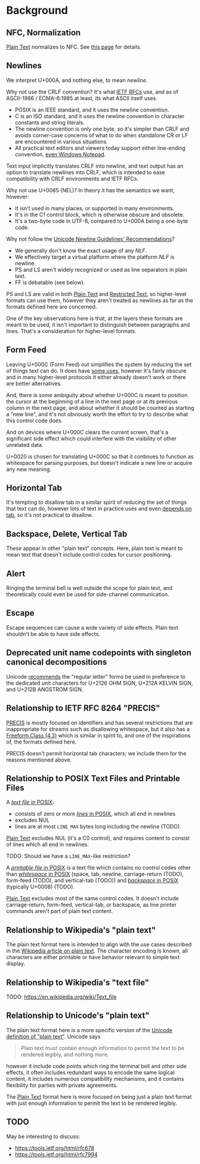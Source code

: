 # Background

## NFC, Normalization

[Plain Text] normalizes to NFC. See [this page](nfc.md) for details.

## Newlines

We interpret U+000A, and nothing else, to mean *newline*.

Why not use the CRLF convention? It's what [IETF RFCs] use, and as of
ASCII-1986 / ECMA-6:1985 at least, its what ASCII itself uses.
 - POSIX is an IEEE standard, and it uses the newline convention.
 - C is an ISO standard, and it uses the newline convention in character
   constants and string literals.
 - The newline convention is only one byte, so it's simpler than CRLF and
   avoids corner-case concerns of what to do when standalone CR or LF are
   encountered in various situations.
 - All practical text editors and viewers today support either line-ending
   convention, [even Windows Notepad].

Text input implicitly translates CRLF into newline, and text output has an
option to translate newlines into CRLF, which is intended to ease
compatibility with CRLF environments and IETF RFCs.

Why not use U+0085 (NEL)? In theory it has the semantics we want, however:
 - It isn't used in many places, or supported in many environments.
 - It's in the C1 control block, which is otherwise obscure and obsolete.
 - It's a two-byte code in UTF-8, compared to U+000A being a one-byte code.

Why not follow the [Unicode Newline Guidelines' Recommendations]?
 - We generally don't know the exact usage of any *NLF*.
 - We effectively target a virtual platform where the platform *NLF* is newline.
 - PS and LS aren't widely recognized or used as line separators in plain text.
 - FF is debatable (see below).

PS and LS are valid in both [Plain Text] and [Restricted Text], so higher-level
formats can use them, however they aren't treated as newlines as far as the
formats defined here are concerned.

One of the key observations here is that, at the layers these formats are
meant to be used, it isn't important to distinguish between paragraphs
and lines. That's a consideration for higher-level formats.

[Unicode Newline Guidelines' Recommendations]: https://www.unicode.org/standard/reports/tr13/tr13-5.html#Recommendations
[IETF RFCs]: https://www.rfc-editor.org/old/EOLstory.txt
[even Windows Notepad]: https://devblogs.microsoft.com/commandline/extended-eol-in-notepad/
[Unicode Newline Guidelines' Recommendations]: https://www.unicode.org/standard/reports/tr13/tr13-5.html#Recommendations

## Form Feed

Leaving U+000C (Form Feed) out simplifies the system by reducing the set of
things text can do. It does have [some uses], however it's fairly obscure and
in many higher-level protocols it either already doesn't work or there are
better alternatives.

And, there is some ambiguity about whether U+000C is meant to position the
cursor at the beginning of a line in the next page or at its previous column
in the next page, and about whether it should be counted as starting a
"new line", and it's not obviously worth the effort to try to describe what
this control code does.

And on devices where U+000C clears the current screen, that's a significant
side effect which could interfere with the visibility of other unrelated data.

U+0020 is chosen for translating U+000C so that it continues to function as
whitespace for parsing purposes, but doesn't indicate a new line or acquire any
new meaning.

[some uses]: https://en.wikipedia.org/wiki/Page_break#Semantic_use

## Horizontal Tab

It's tempting to disallow tab in a similar spirit of reducing the set of
things that text can do, however lots of text in practice uses and even
[depends on tab], so it's not practical to disallow.

[depends on tab]: https://www.gnu.org/software/make/manual/html_node/Recipe-Syntax.html

## Backspace, Delete, Vertical Tab

These appear in other "plain text" concepts. Here, plain text is meant
to mean text that doesn't include control codes for cursor positioning.

## Alert

Ringing the terminal bell is well outside the scope for plain text,
and theoretically could even be used for side-channel communication.

## Escape

Escape sequences can cause a wide variety of side effects. Plain text
shouldn't be able to have side effects.

## Deprecated unit name codepoints with singleton canonical decompositions

Unicode [recommends] the "regular letter" forms be used in preference
to the dedicated unit characters for U+2126 OHM SIGN, U+212A KELVIN SIGN,
and U+212B ANGSTROM SIGN.

[recommends]: https://www.unicode.org/versions/Unicode13.0.0/UnicodeStandard-13.0.pdf#G25.14143

## Relationship to IETF RFC 8264 "PRECIS"

[PRECIS] is mostly focused on identifiers and has several restrictions that
are inappropriate for streams such as disallowing whitespace, but it also
has a [Freeform Class (4.3)] which is similar in spirit to, and one of the
inspirations of, the formats defined here.

PRECIS doesn't permit horizontal tab characters; we include them for the
reasons mentioned above.

[PRECIS]: https://tools.ietf.org/html/rfc8264
[Freeform Class (4.3)]: https://tools.ietf.org/html/rfc8264#section-4.3

## Relationship to POSIX Text Files and Printable Files

A [*text file* in POSIX]:
 - consists of zero or more [*lines* in POSIX], which all end in newlines
 - excludes NUL
 - lines are at most `LINE_MAX` bytes long including the newline (TODO).

[Plain Text] excludes NUL (it's a C0 control), and requires content to
consist of lines which all end in newlines.

TODO: Should we have a `LINE_MAX`-like restriction?

A [*printable file* in POSIX] is a text file which contains no control
codes other than [*whitespace* in POSIX] (space, tab, newline, carriage-return (TODO),
form-feed (TODO), and vertical-tab (TODO)) and [*backspace* in POSIX] (typically U+0008) (TODO).

[Plain Text] excludes most of the same control codes. It doesn't include
carriage-return, form-feed, vertical-tab, or backspace, as line printer
commands aren't part of plain text content.

[*printable file* in POSIX]: https://pubs.opengroup.org/onlinepubs/9699919799/basedefs/V1_chap03.html#tag_03_288
[*text file* in POSIX]: https://pubs.opengroup.org/onlinepubs/9699919799/basedefs/V1_chap03.html#tag_03_403
[*lines* in POSIX]: https://pubs.opengroup.org/onlinepubs/9699919799/basedefs/V1_chap03.html#tag_03_206
[*whitespace* in POSIX]: https://pubs.opengroup.org/onlinepubs/9699919799/basedefs/V1_chap03.html#tag_03_442
[*backspace* in POSIX]: https://pubs.opengroup.org/onlinepubs/9699919799/basedefs/V1_chap03.html#tag_03_38
[Plain Text]: plain-text.md
[Restricted Text]: restricted-text.md

## Relationship to Wikipedia's "plain text"

The plain text format here is intended to align with the use cases
described in the [Wikipedia article on plain text]. The character encoding is
known, all characters are either printable or have behavior relevant to
simple text display.

[Wikipedia article on plain text]: https://en.wikipedia.org/wiki/Plain_text

## Relationship to Wikipedia's "text file"

TODO: https://en.wikipedia.org/wiki/Text_file

## Relationship to Unicode's "plain text"

The plain text format here is a more specific version of the
[Unicode definition of "plain text"]. Unicode says

> Plain text must contain enough information to permit the text
> to be rendered legibly, and nothing more.

however it include code points which ring the terminal bell and other
side effects, it often includes redundant ways to encode the same
logical content, it includes numerous compatibility mechanisms, and
it contains flexibility for parties with private agreements.

The [Plain Text] format here is more focused on being just a plain text
format with just enough information to permit the text to be rendered
legibly.

[Unicode definition of "plain text"]: https://www.unicode.org/versions/Unicode13.0.0/ch02.pdf#G642

## TODO

May be interesting to discuss:
 - https://tools.ietf.org/html/rfc678
 - https://tools.ietf.org/html/rfc7994

